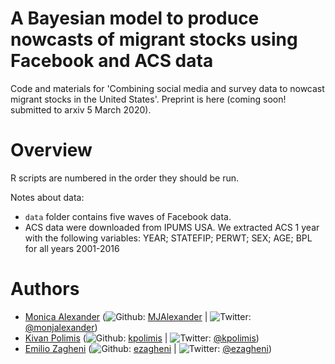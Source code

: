 # A Bayesian model to produce nowcasts of migrant stocks using Facebook and ACS data

Code and materials for 'Combining social media and survey data to nowcast migrant stocks in the United States'. Preprint is here (coming soon! submitted to arxiv 5 March 2020).

Overview
=======

R scripts are numbered in the order they should be run. 

Notes about data: 

- `data` folder contains five waves of Facebook data. 
- ACS data were downloaded from IPUMS USA. We extracted ACS 1 year with the following variables: YEAR; STATEFIP; PERWT; SEX; AGE; BPL for all years 2001-2016


Authors
=======

-   [Monica Alexander](http://monicaalexander.com) (![Github](http://i.imgur.com/9I6NRUm.png): [MJAlexander](https://github.com/MJAlexander) | ![Twitter](http://i.imgur.com/wWzX9uB.png): [@monjalexander](https://twitter.com/monjalexander))
-   [Kivan Polimis](http://kivanpolimis.com/) (![Github](http://i.imgur.com/9I6NRUm.png): [kpolimis](https://github.com/MJAlexander) | ![Twitter](http://i.imgur.com/wWzX9uB.png): [@kpolimis](https://twitter.com/kpolimis))
-   [Emilio Zagheni](https://www.demogr.mpg.de/en/about_us_6113/staff_directory_1899/emilio_zagheni_2243) (![Github](http://i.imgur.com/9I6NRUm.png): [ezagheni](https://github.com/ezagheni) | ![Twitter](http://i.imgur.com/wWzX9uB.png): [@ezagheni](https://twitter.com/ezagheni))


